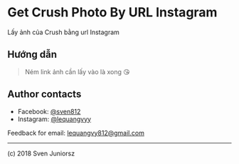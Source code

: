 # Get Crush Photo By URL Instagram
Lấy ảnh của Crush bằng url Instagram 

## Hướng dẫn
> Ném link ảnh cần lấy vào là xong 😘

## Author contacts
* Facebook: [@sven812](https://www.facebook.com/100012668051362)
* Instagram: [@lequangvyy](https://www.instagram.com/lequangvyy/) 


Feedback for email: lequangvy812@gmail.com

---
(c) 2018 Sven Juniorsz

